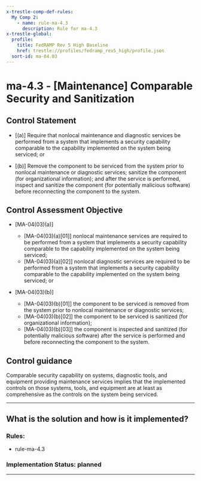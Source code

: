 ```yaml
---
x-trestle-comp-def-rules:
  My Comp 2:
    - name: rule-ma-4.3
      description: Rule for ma-4.3
x-trestle-global:
  profile:
    title: FedRAMP Rev 5 High Baseline
    href: trestle://profiles/fedramp_rev5_high/profile.json
  sort-id: ma-04.03
---
```


# ma-4.3 - \[Maintenance\] Comparable Security and Sanitization

## Control Statement

- \[(a)\] Require that nonlocal maintenance and diagnostic services be performed from a system that implements a security capability comparable to the capability implemented on the system being serviced; or

- \[(b)\] Remove the component to be serviced from the system prior to nonlocal maintenance or diagnostic services; sanitize the component (for organizational information); and after the service is performed, inspect and sanitize the component (for potentially malicious software) before reconnecting the component to the system.

## Control Assessment Objective

- \[MA-04(03)(a)\]

  - \[MA-04(03)(a)[01]\] nonlocal maintenance services are required to be performed from a system that implements a security capability comparable to the capability implemented on the system being serviced;
  - \[MA-04(03)(a)[02]\] nonlocal diagnostic services are required to be performed from a system that implements a security capability comparable to the capability implemented on the system being serviced; or

- \[MA-04(03)(b)\]

  - \[MA-04(03)(b)[01]\] the component to be serviced is removed from the system prior to nonlocal maintenance or diagnostic services;
  - \[MA-04(03)(b)[02]\] the component to be serviced is sanitized (for organizational information);
  - \[MA-04(03)(b)[03]\] the component is inspected and sanitized (for potentially malicious software) after the service is performed and before reconnecting the component to the system.

## Control guidance

Comparable security capability on systems, diagnostic tools, and equipment providing maintenance services implies that the implemented controls on those systems, tools, and equipment are at least as comprehensive as the controls on the system being serviced.

______________________________________________________________________

## What is the solution and how is it implemented?

<!-- For implementation status enter one of: implemented, partial, planned, alternative, not-applicable -->

<!-- Note that the list of rules under ### Rules: is read-only and changes will not be captured after assembly to JSON -->

<!-- Add control implementation description here for control: ma-4.3 -->

### Rules:

  - rule-ma-4.3

### Implementation Status: planned

______________________________________________________________________
